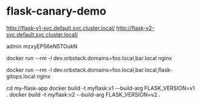 # flask-canary-demo
 
http://flask-v1-svc.default.svc.cluster.local/
http://flask-v2-svc.default.svc.cluster.local/


admin
mzxyEP56eN5TOukN


docker run --rm -l dev.orbstack.domains=foo.local,bar.local nginx

docker run --rm -l dev.orbstack.domains=foo.local,bar.local,flask-gitops.local nginx


cd my-flask-app
docker build -t myflask:v1 --build-arg FLASK_VERSION=v1 .
docker build -t myflask:v2 --build-arg FLASK_VERSION=v2 .